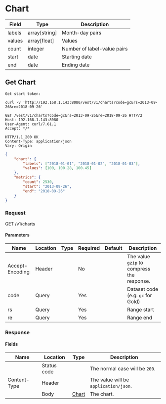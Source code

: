 # Chart

Field | Type | Description
-----|-----|-----
labels | array[string] | Month-day pairs
values | array[float] | Values
count | integer | Number of label-value pairs
start | date | Starting date
end | date | Ending date

## <a id="get-chart"></a> Get Chart

```shell
Get start token:

curl -v 'http://192.168.1.143:8080/vest/v1/charts?code=gc&rs=2013-09-26&re=2018-09-26'

GET /vest/v1/charts?code=gc&rs=2013-09-26&re=2018-09-26 HTTP/2
Host: 192.168.1.143:8080
User-Agent: curl/7.61.1
Accept: */*

HTTP/1.1 200 OK
Content-Type: application/json
Vary: Origin
```
```json
{
    "chart": {
        "labels": ["2018-01-01", "2018-01-02", "2018-01-03"],
        "values": [100, 100.28, 100.45]
    },
    "metrics": {
		"count": 2530,
		"start": "2013-09-26",
		"end": "2018-09-26"
	}
}
```

### Request

GET /v1/charts

#### Parameters
Name | Location | Type | Required | Default | Description
-----|-----|-----|-----|-----|-----
Accept-Encoding | Header | | No | | The value `gzip` to compress the response.
code | Query | | Yes | | Dataset code (e.g. `gc` for Gold)
rs | Query | | Yes | | Range start
re | Query | | Yes | | Range end

### Response

#### Fields
Name | Location | Type | Description
-----|-----|-----|-----
| | Status code | | The normal case will be `200`.
Content-Type | Header | | The value will be `application/json`.
| | Body | [Chart](#chart) | The chart.
